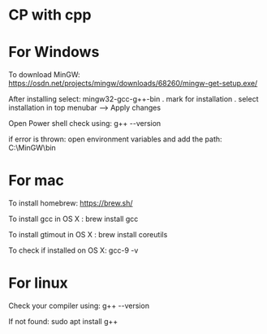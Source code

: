 # CP with cpp

# For Windows
 To download MinGW:
 https://osdn.net/projects/mingw/downloads/68260/mingw-get-setup.exe/
 
 After installing select:
  mingw32-gcc-g++-bin
   . mark for installation
   . select installation in top menubar --> Apply changes
 
 Open Power shell 
  check using:
   g++ --version
  
  if error is thrown:
   open environment variables and add the path:
    C:\MinGW\bin
   

# For mac
To install homebrew:
 https://brew.sh/
 
 To install gcc in OS X :
  brew install gcc

To install gtimout in OS X :
  brew install coreutils

To check if installed on OS X:
  gcc-9 -v
  
  
 # For linux
  Check your compiler using:
   g++ --version
  
  If not found:
   sudo apt install g++
